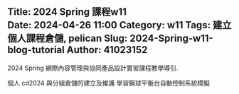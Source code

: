 Title: 2024 Spring 課程w11  
Date: 2024-04-26 11:00
Category: w11
Tags: 建立個人課程倉儲, pelican
Slug: 2024-Spring-w11-blog-tutorial
Author: 41023152
---

2024 Spring 網際內容管理與協同產品設計實習課程教學導引.

<!-- PELICAN_END_SUMMARY -->

個人 cd2024 與分組倉儲的建立及維護
學習鋼球平衡台自動控制系統模擬